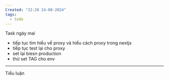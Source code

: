```yaml
---
Created: "22:28 24-08-2024"
tags:
  - todo
---
```

Task ngày mai 
- tiếp tục tìm hiểu về proxy và hiểu cách proxy trong nextjs
- tiếp tục test lại cho proxy 
- set lại biesn production
- thử set TAG cho env


---
Tiểu luận

